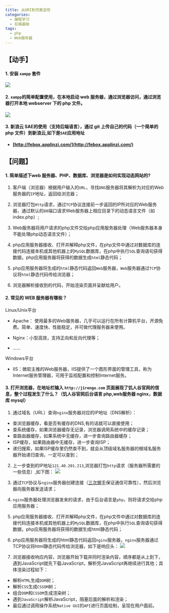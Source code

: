```yaml
---
title: 从URI到页面呈现
categories:
  - 编程学习
  - 后端基础
tags:
  - php
  - Web服务器
---
```

## 【动手】
#### **1. 安装 `xampp` 套件**
![](http://7xr868.com1.z0.glb.clouddn.com/task23/%E5%AE%89%E8%A3%85XAMPP.png)

#### **2. `xampp`的简单配置使用，在本地启动 web 服务器，通过浏览器访问，通过浏览器打开本地 webserver 下的 php 文件。**
![](http://7xr868.com1.z0.glb.clouddn.com/task23/XAMPP%E9%85%8D%E7%BD%AE%E5%B1%95%E7%A4%BA.png)

#### **3. 新浪云 SAE的使用（支持后端语言），通过 git 上传自己的代码（一个简单的 php 文件）到新浪云,如下是`SAE`应用地址**
- **[http://febox.applinzi.com/](http://febox.applinzi.com/)**

## 【问题】
#### **1. 简单描述下web 服务器、PHP、数据库、浏览器是如何实现动态网站的?**
1. 客户端（浏览器）根据用户输入的`URL`，寻找`DNS`服务器将其解析为对应的Web服务器的`IP`地址，返回给浏览器；

2. 浏览器打包`Http`请求，通过`TCP`协议连接前一步返回的IP所对应的Web服务器，通过默认的`80`端口请求Web服务器上相应目录下的动态语言文件（如index.php）;

3. Web服务器将用户请求的php文件交给php应用服务器处理（Web服务器本身不能处理php动态语言文件）；

4. php应用服务器接收、打开并解释php文件，在php文件中通过对数据库的连接代码连接本机或其他机器上的`MySQL`数据库，在php中执行`SQL`查询语句获得数据，php应用服务器将获得的数据生成`html`静态代码；

5. php应用服务器将生成的`html`静态代码返回`Web`服务器，`Web`服务器通过`TCP`协议将`html`静态代码传给浏览器；

6. 浏览器解析接收到的代码，开始渲染页面并呈献给用户。

#### **2. 常见的 WEB 服务器有哪些？**
Linux/Unix平台
- Apache：
使用最多的Web服务器，几乎可以运行在所有计算机平台，开源免费。简单、速度快、性能稳定，并可做代理服务器来使用。

- Nginx：小型高效，支持正向和反向代理等；


- ……

Windows平台
- IIS：微软主推的Web服务器，IIS提供了一个图形界面的管理工具，称为Internet服务管理器，可用于监视配置和控制Internet服务。

#### **3. 打开浏览器，在地址栏输入 `http://jirengu.com` 页面展现了饥人谷官网的信息，整个过程发生了什么？（饥人谷官网后台语言 php,web服务器 nginx，数据库 mysql）**
1. 通过域名（URL）查询`nginx`服务器对应的IP地址（DNS解析）：
 - 查浏览器缓存，看是否有缓存的DNS,有的话就可以直接使用；
 - 查系统缓存，如果浏览器缓存无记录，浏览器调用系统中的缓存记录；
 - 查路由器缓存，如果系统中无缓存，进一步查询路由器缓存；
 - ISP缓存，如果路由器中无缓存，进一步查询ISP；
 - 递归搜索，如果ISP缓存里仍然查不到，就会从顶级域名服务器的根域名服务器开始递归查询，一定可以查到；

2. 上一步查到的IP地址`121.40.201.213`,浏览器打包`http`请求（服务器所需要的一些信息）,如下图：
![](http://7xr868.com1.z0.glb.clouddn.com/task23/http%E8%AF%B7%E6%B1%82.png)

3. 通过`TCP`协议与`nginx`服务器创建连接（[三次握手](http://www.jellythink.com/archives/705)保证通信可靠性），然后浏览器向服务器发送请求；

4. `nginx`服务器处理浏览器发来的请求，由于后台语言是`php`，则将请求交给php应用服务器；

5. php应用服务器接收、打开并解释php文件，在php文件中通过对数据库的连接代码连接本机或其他机器上的`MySQL`数据库，在php中执行`SQL`查询语句获得数据，php应用服务器将获得的数据生成html静态代码；

6. php应用服务器将生成的html静态代码返回`nginx`服务器，`nginx`服务器通过TCP协议将html静态代码传给浏览器，如下是响应头：
![](http://7xr868.com1.z0.glb.clouddn.com/task23/http%E5%93%8D%E5%BA%94.png)

7. 浏览器接收响应内容，浏览器开始下载并同时渲染内容，顺序都是从上到下，遇到JavaScript就先下载JavaScript，解析完JavaScript再继续进行其他；具体渲染过程如下：
 - 解析`HTML`生成`DOM`树；
 - 解析`CSS`生成`CSSOM`树；
 - 组合`DOM`和`CSSOM`生成渲染树；
 - 遇到`JavaScript`解析JavaScript，阻塞后面的解析和渲染；
 - 最后通过调用操作系统`Native GUI`的`API`进行页面绘制，呈现在用户面前。
